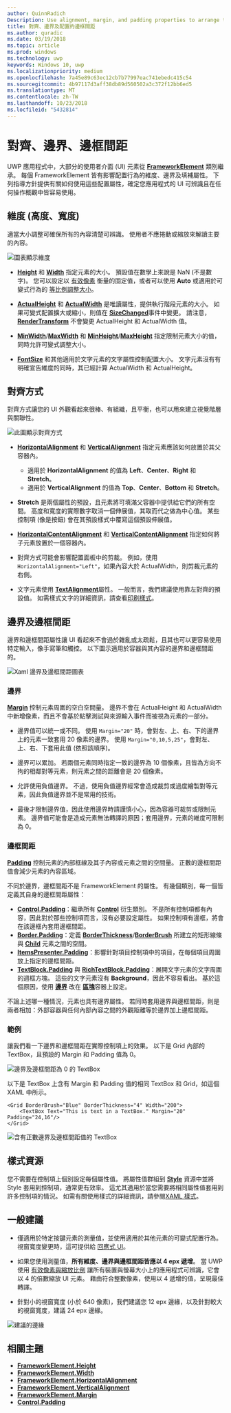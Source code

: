 ```yaml
---
author: QuinnRadich
Description: Use alignment, margin, and padding properties to arrange the layout of elements on a page.
title: 對齊、邊界及配置的邊框間距
ms.author: quradic
ms.date: 03/19/2018
ms.topic: article
ms.prod: windows
ms.technology: uwp
keywords: Windows 10, uwp
ms.localizationpriority: medium
ms.openlocfilehash: 7a45e89c63ec12cb7b77997eac741ebedc415c54
ms.sourcegitcommit: 4b97117d3aff38db89d560502a3c372f12bb6ed5
ms.translationtype: MT
ms.contentlocale: zh-TW
ms.lasthandoff: 10/23/2018
ms.locfileid: "5432814"
---
```

# <a name="alignment-margin-padding"></a>對齊、邊界、邊框間距

UWP 應用程式中，大部分的使用者介面 (UI) 元素從 [**FrameworkElement**](https://docs.microsoft.com/uwp/api/Windows.UI.Xaml.FrameworkElement) 類別繼承。 每個 FrameworkElement 皆有影響配置行為的維度、邊界及填補屬性。 下列指導方針提供有關如何使用這些配置屬性，確定您應用程式的 UI 可辨識且在任何操作概觀中皆容易使用。

## <a name="dimensions-height-width"></a>維度 (高度、寬度)
適當大小調整可確保所有的內容清楚可辨識。 使用者不應捲動或縮放來解讀主要的內容。

![圖表顯示維度](images/dimensions.svg)

- [**Height**](https://docs.microsoft.com/uwp/api/windows.ui.xaml.frameworkelement.height) 和 [**Width**](https://docs.microsoft.com/uwp/api/windows.ui.xaml.frameworkelement.width) 指定元素的大小。 預設值在數學上來說是 NaN (不是數字)。 您可以設定以 [有效像素](../basics/design-and-ui-intro.md#effective-pixels-and-scaling) 衡量的固定值，或者可以使用 **Auto** 或適用於可變式行為的 [等比例調整大小](layout-panels.md#grid)。

- [**ActualHeight**](https://docs.microsoft.com/uwp/api/windows.ui.xaml.frameworkelement.actualheight) 和 [**ActualWidth**](https://docs.microsoft.com/uwp/api/windows.ui.xaml.frameworkelement.actualwidth) 是唯讀屬性，提供執行階段元素的大小。 如果可變式配置擴大或縮小，則值在 [**SizeChanged**](https://docs.microsoft.com/uwp/api/windows.ui.xaml.frameworkelement.sizechanged)事件中變更。 請注意，[**RenderTransform**](https://docs.microsoft.com/uwp/api/windows.ui.xaml.uielement.rendertransform) 不會變更 ActualHeight 和 ActualWidth 值。

- [**MinWidth**](https://docs.microsoft.com/uwp/api/windows.ui.xaml.frameworkelement.minwidth)/[**MaxWidth**](https://docs.microsoft.com/uwp/api/windows.ui.xaml.frameworkelement.maxwidth) 和 [**MinHeight**](https://docs.microsoft.com/uwp/api/windows.ui.xaml.frameworkelement.minheight)/[**MaxHeight**](https://docs.microsoft.com/uwp/api/windows.ui.xaml.frameworkelement.maxheight) 指定限制元素大小的值，同時允許可變式調整大小。

- [**FontSize**](https://docs.microsoft.com/uwp/api/windows.ui.xaml.controls.textblock.fontsize) 和其他適用於文字元素的文字屬性控制配置大小。 文字元素沒有有明確宣告維度的同時，其已經計算 ActualWidth 和 ActualHeight。 

## <a name="alignment"></a>對齊方式
對齊方式讓您的 UI 外觀看起來很棒、有組織，且平衡，也可以用來建立視覺階層與關聯性。

![此圖顯示對齊方式](images/alignment.svg)

- [**HorizontalAlignment**](https://docs.microsoft.com/uwp/api/windows.ui.xaml.frameworkelement.horizontalalignment) 和 [**VerticalAlignment**](https://docs.microsoft.com/uwp/api/windows.ui.xaml.frameworkelement.verticalalignment) 指定元素應該如何放置於其父容器內。
    - 適用於 **HorizontalAlignment** 的值為 **Left**、**Center**、**Right** 和 **Stretch**。
    - 適用於 **VerticalAlignment** 的值為 **Top**、**Center**、**Bottom** 和 **Stretch**。

- **Stretch** 是兩個屬性的預設，且元素將可填滿父容器中提供給它們的所有空間。 高度和寬度的實際數字取消一個伸展值，其取而代之做為中心值。 某些控制項 (像是按鈕) 會在其預設樣式中覆寫這個預設伸展值。

- [**HorizontalContentAlignment**](https://docs.microsoft.com/uwp/api/windows.ui.xaml.controls.control.horizontalcontentalignment) 和 [**VerticalContentAlignment**](https://docs.microsoft.com/uwp/api/windows.ui.xaml.controls.control.verticalcontentalignment) 指定如何將子元素放置於一個容器內。

- 對齊方式可能會影響配置面板中的剪裁。 例如，使用 `HorizontalAlignment="Left"`，如果內容大於 ActualWidth，則剪裁元素的右側。

- 文字元素使用 [**TextAlignment**](https://docs.microsoft.com/en-us/uwp/api/windows.ui.xaml.textalignment)屬性。 一般而言，我們建議使用靠左對齊的預設值。 如需樣式文字的詳細資訊，請查看[印刷樣式](../style/typography.md)。

## <a name="margin-and-padding"></a>邊界及邊框間距
邊界和邊框間距屬性讓 UI 看起來不會過於雜亂或太疏鬆，且其也可以更容易使用特定輸入，像手寫筆和觸控。 以下圖示適用於容器與其內容的邊界和邊框間距的。

![Xaml 邊界及邊框間距圖表](images/xaml-layout-margins-padding.svg)

### <a name="margin"></a>邊界
[**Margin**](https://docs.microsoft.com/uwp/api/windows.ui.xaml.frameworkelement.margin) 控制元素周圍的空白空間量。 邊界不會在 ActualHeight 和 ActualWidth 中新增像素，而且不會基於點擊測試與來源輸入事件而被視為元素的一部分。

- 邊界值可以統一或不同。 使用 `Margin="20"` 時，會對左、上、右、下的邊界上的元素一致套用 20 像素的邊界。 使用 `Margin="0,10,5,25"`，會對左、上、右、下套用此值 (依照該順序)。 

- 邊界可以累加。 若兩個元素同時指定一致的邊界為 10 個像素，且皆為方向不拘的相鄰對等元素，則元素之間的距離會是 20 個像素。

- 允許使用負值邊界。 不過，使用負值邊界經常會造成裁剪或過度繪製對等元素，因此負值邊界並不是常用的技術。

- 最後才限制邊界值，因此使用邊界時請謹慎小心，因為容器可裁剪或限制元素。 邊界值可能會是造成元素無法轉譯的原因；套用邊界，元素的維度可限制為 0。

### <a name="padding"></a>邊框間距
[**Padding**](https://docs.microsoft.com/uwp/api/windows.ui.xaml.frameworkelement.padding) 控制元素的內部框線及其子內容或元素之間的空間量。 正數的邊框間距值會減少元素的內容區域。 

不同於邊界，邊框間距不是 FrameworkElement 的屬性。 有幾個類別，每一個皆定義其自身的邊框間距屬性：

-   [**Control.Padding**](https://docs.microsoft.com/uwp/api/windows.ui.xaml.controls.control.padding)：繼承所有 [**Control**](https://docs.microsoft.com/uwp/api/windows.ui.xaml.controls) 衍生類別。 不是所有控制項都有內容，因此對於那些控制項而言，沒有必要設定屬性。 如果控制項有邊框，將會在該邊框內套用邊框間距。
-   [**Border.Padding**](https://docs.microsoft.com/uwp/api/windows.ui.xaml.controls.border.padding)：定義 [**BorderThickness**](https://docs.microsoft.com/uwp/api/windows.ui.xaml.controls.border.borderthickness)/[**BorderBrush**](https://docs.microsoft.com/uwp/api/windows.ui.xaml.controls.border.borderbrush) 所建立的矩形線條與 [**Child**](https://docs.microsoft.com/uwp/api/windows.ui.xaml.controls.border.child) 元素之間的空間。
-   [**ItemsPresenter.Padding**](https://docs.microsoft.com/uwp/api/windows.ui.xaml.controls.itemspresenter.padding)：影響針對項目控制項中的項目，在每個項目周圍放上指定的邊框間距。
-   [**TextBlock.Padding**](https://docs.microsoft.com/uwp/api/windows.ui.xaml.controls.textblock.padding) 與 [**RichTextBlock.Padding**](https://docs.microsoft.com/uwp/api/windows.ui.xaml.controls.richtextblock.padding)：展開文字元素的文字周圍的週框方塊。 這些的文字元素沒有 **Background**，因此不容易看出。 基於這個原因，使用 [**邊界**](https://docs.microsoft.com/uwp/api/windows.ui.xaml.documents.block.margin) 改在 [**區塊**](https://docs.microsoft.com/uwp/api/windows.ui.xaml.documents.block)容器上設定。

不論上述哪一種情況，元素也具有邊界屬性。 若同時套用邊界與邊框間距，則是兩者相加：外部容器與任何內部內容之間的外觀距離等於邊界加上邊框間距。

### <a name="example"></a>範例
讓我們看一下邊界和邊框間距在實際控制項上的效果。 以下是 Grid 內部的 TextBox，且預設的 Margin 和 Padding 值為 0。

![邊界及邊框間距為 0 的 TextBox](images/xaml-layout-textbox-no-margins-padding.svg)

以下是 TextBox 上含有 Margin 和 Padding 值的相同 TextBox 和 Grid，如這個 XAML 中所示。

```xaml
<Grid BorderBrush="Blue" BorderThickness="4" Width="200">
    <TextBox Text="This is text in a TextBox." Margin="20" Padding="24,16"/>
</Grid>
```

![含有正數邊界及邊框間距值的 TextBox](images/xaml-layout-textbox-with-margins-padding.svg)


## <a name="style-resources"></a>樣式資源
您不需要在控制項上個別設定每個屬性值。 將屬性值群組到 [**Style**](https://docs.microsoft.com/uwp/api/Windows.UI.Xaml.Style) 資源中並將 Style 套用到控制項，通常更有效率。 這尤其適用於當您需要將相同屬性值套用到許多控制項的情況。 如需有關使用樣式的詳細資訊，請參閱[XAML 樣式](../controls-and-patterns/xaml-styles.md)。

## <a name="general-recommendations"></a>一般建議
- 僅適用於特定按鍵元素的測量值，並使用適用於其他元素的可變式配置行為。 視窗寬度變更時，這可提供給 [回應式 UI](responsive-design.md)。

- 如果您使用測量值，**所有維度、邊界與邊框間距皆應以 4 epx 遞增**。 當 UWP 使用 [有效像素與縮放比例](../basics/design-and-ui-intro.md#effective-pixels-and-scaling) 讓所有裝置與螢幕大小上的應用程式可辨識，它會以 4 的倍數縮放 UI 元素。 藉由符合整數像素，使用以 4 遞增的值，呈現最佳轉譯。

- 針對小的視窗寬度 (小於 640 像素)，我們建議您 12 epx 邊緣，以及針對較大的視窗寬度，建議 24 epx 邊緣。

![建議的邊緣](images/12-gutter.svg)

## <a name="related-topics"></a>相關主題
* [**FrameworkElement.Height**](https://docs.microsoft.com/uwp/api/windows.ui.xaml.frameworkelement.height)
* [**FrameworkElement.Width**](https://docs.microsoft.com/uwp/api/windows.ui.xaml.frameworkelement.width)
* [**FrameworkElement.HorizontalAlignment**](https://docs.microsoft.com/uwp/api/windows.ui.xaml.frameworkelement.horizontalalignment)
* [**FrameworkElement.VerticalAlignment**](https://docs.microsoft.com/uwp/api/windows.ui.xaml.frameworkelement.verticalalignment)
* [**FrameworkElement.Margin**](https://docs.microsoft.com/uwp/api/windows.ui.xaml.frameworkelement.margin)
* [**Control.Padding**](https://docs.microsoft.com/uwp/api/windows.ui.xaml.controls.control.padding)
